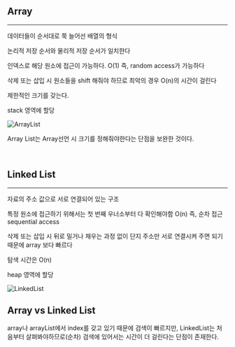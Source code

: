 ## Array

---

데이터들이 순서대로 쭉 늘어선 배열의 형식

논리적 저장 순서와 물리적 저장 순서가 일치한다

인덱스로 해당 원소에 접근이 가능하다. O(1) 즉, random access가 가능하다

삭제 또는 삽입 시 원소들을 shift 해줘야 하므로 최악의 경우 O(n)의 시간이 걸린다

제한적인 크기를 갖는다.

stack 영역에 할당

![ArrayList](https://camo.githubusercontent.com/6994ce74b5cef2b2aeec714e1069fa83f6c5ebd8c675a7fb5686c67ca591ae53/68747470733a2f2f74312e6461756d63646e2e6e65742f6366696c652f746973746f72792f393935453636333935423143464437443130)

Array List는 Array선언 시 크기를 정해줘야한다는 단점을 보완한 것이다.

</br>

## Linked List

---

자료의 주소 값으로 서로 연결되어 있는 구조

특정 원소에 접근하기 위해서는 첫 번째 우너소부터 다 확인해야함 O(n) 즉, 순차 접근 sequential access

삭제 또는 삽입 시 뒤로 밀거나 채우는 과정 없이 단지 주소만 서로 연결시켜 주면 되기 때문에 array 보다 빠르다

탐색 시간은 O(n)

heap 영역에 할당

![LinkedList](https://camo.githubusercontent.com/9fd9aeb83db72a1d2cfffce4bc9c407a508e2f23cb28c0bc39d1b9c920e330a9/68747470733a2f2f74312e6461756d63646e2e6e65742f6366696c652f746973746f72792f393932353041333435423143464436393043)

## Array vs Linked List

array나 arrayList에서 index를 갖고 있기 때문에 검색이 빠르지만, LinkedList는 처음부터 살펴봐야하므로(순차) 검색에 있어서는 시간이 더 걸린다는 단점이 존재한다.
